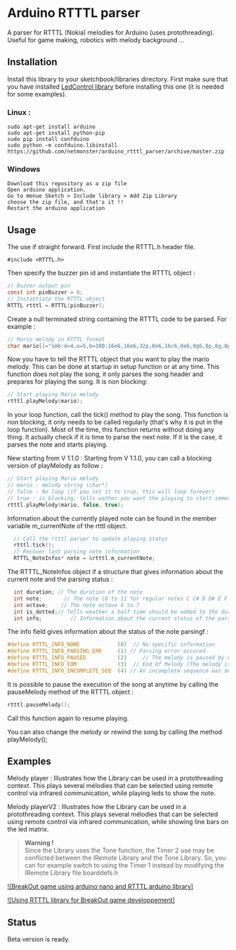# Arduino RTTTL parser
A parser for RTTTL (Nokia) melodies for Arduino (uses protothreading).
Useful for game making, robotics with melody background ...

## Installation
Install this library to your sketchbook/libraries directory.
First make sure that you have installed [LedControl library](https://github.com/wayoda/LedControl) before installing this one (it is needed for some examples).

### Linux :
```
sudo apt-get install arduino
sudo apt-get install python-pip
sudo pip install confduino
sudo python -m confduino.libinstall https://github.com/netmonster/arduino_rtttl_parser/archive/master.zip
```
### Windows
```
Download this repository as a zip file
Open arduino application.
Go to menue Sketch > Include library > Add Zip Library
choose the zip file, and that's it !!
Restart the arduino application
```

## Usage
The use if straight forward. First include the RTTTL.h header file.

```
#include <RTTTL.h>
```

Then specify the buzzer pin id and instantiate the RTTTL object :

```c
// Buzzer output pin
const int pinBuzzer = 8;
// Instantiate the RTTTL object
RTTTL rtttl = RTTTL(pinBuzzer);
```

Create a null terminated string containing the RTTTL code to be parsed. For example :

```c
// Mario melody in RTTTL format
char mario[]="smb:d=4,o=5,b=100:16e6,16e6,32p,8e6,16c6,8e6,8g6,8p,8g,8p,8c6,16p,8g,16p,8e,16p,8a,8b,16a#,8a,16g.,16e6,16g6,8a6,16f6,8g6,8e6,16c6,16d6,8b,16p,8c6,16p,8g,16p,8e,16p,8a,8b,16a#,8a,16g.,16e6,16g6,8a6,16f6,8g6,8e6,16c6,16d6,8b,8p,16g6,16f#6,16f6,16d#6,16p,16e6,16p,16g#,16a,16c6,16p,16a,16c6,16d6,8p,16g6,16f#6,16f6,16d#6,16p,16e6,16p,16c7,16p,16c7,16c7,p,16g6,16f#6,16f6,16d#6,16p,16e6,16p,16g#,16a,16c6,16p,16a,16c6,16d6,8p,16d#6,8p,16d6,8p,16c6";
```

Now you have to tell the RTTTL object that you want to play the mario melody. This can be done at startup in setup function or at any time. This function does not play the song, it only parses the song header and prepares for playing the song. It is non blocking:

```c
// Start playing Mario melody
rtttl.playMelody(mario);
```

In  your loop function, call the tick() method to play the song. This function is non blocking, it only needs to be called regularly (that's why it is put in the loop function). Most of the time, this function returns without doing any thing. It actually check if it is time to parse the next note. If it is the case, it parses the note and starts playing.

New starting from V 1.1.0 :
Starting from V 1.1.0, you can call a blocking version of playMelody as follow :
```c
// Start playing Mario melody
// mario : melody string (char*)
// false : No loop (if you set it to true, this will loop forever)
// true : is_blocking, tells wather you want the playing to start immediately and block the execution
rtttl.playMelody(mario, false, true);
```


Information about the currently played note can be found in the member variable m_currentNote of the rtttl object.

```c
  // Call the rtttl parser to update playing status
  rtttl.tick();
  // Recover last parsing note information
  RTTTL_NoteInfos* note = &rtttl.m_currentNote;
```

The RTTTL_NoteInfos object if a structure that gives information about the current note and the parsing status :

```c
  int duration; // The duration of the note
  int note;       // The note (0 to 11 for regular notes C C# D D# E F F# G G# A A# B) and 12 for P (silence)
  int octave;    // The note octave 4 to 7
  int is_dotted;// Tells weather a half time should be added to the duration
  int info;         // Information about the current status of the parsing
```

The info field gives information about the status of the note parsingf :
```c
#define RTTTL_INFO_NONE            (0)	// No specific information
#define RTTTL_INFO_PARSING_ERR     (1) // Parsing error occured
#define RTTTL_INFO_PAUSED          (2)     // The melody is paused by user
#define RTTTL_INFO_EOM             (3)	// End Of Melody (The melody is ended)
#define RTTTL_INFO_INCOMPLETE_SEQ  (4) // An incomplete sequence was detected
```

It is possible to pause the execution of the song at anytime by calling the pauseMelody method of the RTTTL object :

```c
rtttl.pauseMelody();
```

Call this function again to resume playing.

You can also change the melody or rewind the song by calling the method playMelody(<the string of the rtttl melody>);
## Examples

Melody player : Illustrates how the Library can be used in a protothreading context. This plays several mélodies that can be selected using remote control via infrared communication, while playing leds to show the note.

Melody playerV2 : Illustrates how the Library can be used in a protothreading context. This plays several mélodies that can be selected using remote control via infrared communication, while showing line bars on the led matrix.
><b>Warning !</b> <br>
Since the Library uses the Tone function, the Timer 2 use may be conflicted between the IRemote Library and the Tone Library. So, you can for example switch to using the Timer 1 instead by modifying the IRemote Library file boarddefs.h 

[![BreakOut game using arduino nano and RTTTL arduino library]](https://youtu.be/21WylreALHc)

[![Using RTTTL library for BreakOut game developpement]](https://youtu.be/21WylreALHc)



## Status
Beta version is ready.

